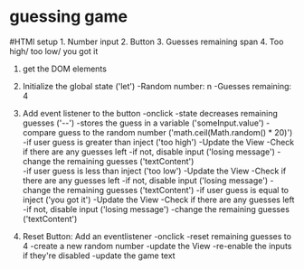 # guessing game

#HTMl setup
    1. Number input
    2. Button
    3. Guesses remaining span
    4. Too high/ too low/ you got it

1. get the DOM elements
2. Initialize the global state ('let')
    -Random number: n
    -Guesses remaining: 4

3. Add event listener to the button
    -onclick
        -state decreases remaining guesses ('--')
        -stores the guess in a variable ('someInput.value')
        -compare guess to the random number ('math.ceil(Math.random() * 20)')
        -if user guess is greater than inject ('too high')
            -Update the View
                -Check if there are any guesses left
                -if not, disable input ('losing message')
                -change the remaining guesses ('textContent')         
        -if user guess is less than inject ('too low')
            -Update the View
                -Check if there are any guesses left
                -if not, disable input ('losing message')
                -change the remaining guesses ('textContent')
        -if user guess is equal to inject ('you got it')
            -Update the View
                -Check if there are any guesses left
                -if not, disable input ('losing message')
                -change the remaining guesses ('textContent')
4. Reset Button: Add an eventlistener
    -onclick
        -reset remaining guesses to 4
        -create a new random number
        -update the View
            -re-enable the inputs if they're disabled
            -update the game text

